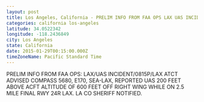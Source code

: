 ```yaml
---
layout: post
title: Los Angeles, California - PRELIM INFO FROM FAA OPS LAX UAS INCIDENT 0815P LAX ATCT ADVISED COMPASS 5680 E170
categories: california los-angeles
latitude: 34.0522342
longitude: -118.2436849
city: Los Angeles
state: California
date: 2015-01-29T00:15:00.000Z
timeZoneName: Pacific Standard Time
---
```


PRELIM INFO FROM FAA OPS: LAX/UAS INCIDENT/0815P/LAX ATCT ADVISED COMPASS 5680, E170, SEA-LAX, REPORTED UAS 200 FEET ABOVE ACFT ALTITUDE OF 600 FEET OFF RIGHT WING WHILE ON 2.5 MILE FINAL RWY 24R LAX. LA CO SHERIFF NOTIFIED.